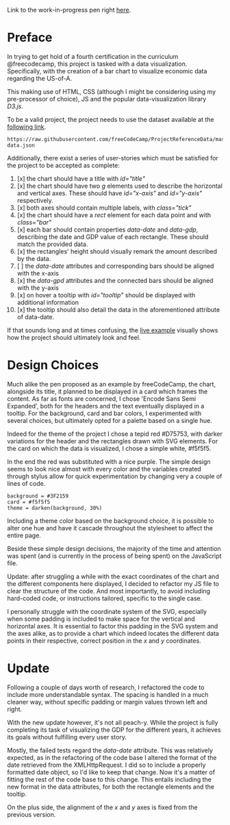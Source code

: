 Link to the work-in-progress pen right [here](https://codepen.io/borntofrappe/full/mKGZaO/).

# Preface 

In trying to get hold of a fourth certification in the curriculum @freecodecamp, this project is tasked with a data visualization. Specifically, with the creation of a bar chart to visualize economic data regarding the US-of-A. 

This making use of HTML, CSS (although I might be considering using my pre-processor of choice), JS and the popular data-visualization library _D3.js_.

To be a valid project, the project needs to use the dataset available at the [following link](https://raw.githubusercontent.com/freeCodeCamp/ProjectReferenceData/master/GDP-data.json).

```code
https://raw.githubusercontent.com/freeCodeCamp/ProjectReferenceData/master/GDP-data.json
```

Additionally, there exist a series of user-stories which must be satisfied for the project to be accepted as complete:

1. [x] the chart should have a title with _id="title"_
1. [x] the chart should have two _g_ elements used to describe the horizontal and vertical axes. These should have _id="x-axis"_ and _id="y-axis"_ respectively. 
1. [x] both axes should contain multiple labels, with _class="tick"_
1. [x] the chart should have a _rect_ element for each data point and with _class="bar"_ 
1. [x] each bar should contain properties _data-date_ and _data-gdp_, describing the date and GDP value of each rectangle. These should match the provided data. 
1. [x] the rectangles' height should visually remark the amount described by the data.
1. [ ] the _data-date_ attributes and corresponding bars should be aligned with the x-axis
1. [x] the _data-gpd_ attributes and the connected bars should be aligned with the y-axis
1. [x] on hover a tooltip with _id="tooltip"_ should be displayed with additional information
1. [x] the tooltip should also detail the data in the aforementioned attribute of data-date.

If that sounds long and at times confusing, the [live example](https://codepen.io/freeCodeCamp/full/GrZVaM) visually shows how the project should ultimately look and feel.

# Design Choices

Much alike the pen proposed as an example by freeCodeCamp, the chart, alongside its title, it planned to be displayed in a card which frames the content. As far as fonts are concerned, I chose 'Encode Sans Semi Expanded', both for the headers and the text eventually displayed in a tooltip. For the background, card and bar colors, I experimented with several choices, but ultimately opted for a palette based on a single hue.

Indeed for the theme of the project I chose a tepid red #D75753, with darker variations for the header and the rectangles drawn with SVG elements. For the card on which the data is visualized, I chose a simple white, #f5f5f5.

In the end the red was substituted with a nice purple. The simple design seems to look nice almost with every color and the variables created through stylus allow for quick experimentation by changing very a  couple of lines of code. 

```code
background = #3F2159
card = #f5f5f5
theme = darken(background, 30%)
```

Including a theme color based on the background choice, it is possible to alter one hue and have it cascade throughout the stylesheet to affect the entire page.

Beside these simple design decisions, the majority of the time and attention was spent (and is currently in the process of being spent) on the JavaScript file.

Update: after struggling a while with the exact coordinates of the chart and the different components here displayed, I decided to refactor my JS file to clear the structure of the code. And most importantly, to avoid including hard-coded code, or instructions tailored, specific to the single case.

I personally struggle with the coordinate system of the SVG, especially when some padding is included to make space for the vertical and horizontal axes. It is essential to factor this padding in the SVG system and the axes alike, as to provide a chart which indeed locates the different data points in their respective, correct position in the _x_ and _y_ coordinates. 

# Update

Following a couple of days worth of research, I refactored the code to include more understandable syntax. The spacing is handled in a much cleaner way, without specific padding or margin values thrown left and right. 

With the new update however, it's not all peach-y. While the project is fully completing its task of visualizing the GDP for the different years, it achieves its goals without fulfilling every user story.

Mostly, the failed tests regard the _data-date_ attribute. This was relatively expected, as in the refactoring of the code base I altered the format of the date retrieved from the XMLHttpRequest. I did so to include a properly formatted date object, so I'd like to keep that change. Now it's a matter of fitting the rest of the code base to this change. This entails including the new format in the data attributes, for both the rectangle elements and the tooltip.

On the plus side, the alignment of the _x_ and _y_ axes is fixed from the previous version.

